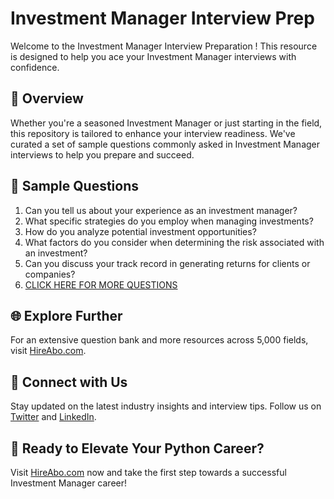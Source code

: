 # Investment Manager Interview Prep

Welcome to the Investment Manager Interview Preparation ! This resource is designed to help you ace your Investment Manager interviews with confidence.

## 🚀 Overview

Whether you're a seasoned Investment Manager or just starting in the field, this repository is tailored to enhance your interview readiness. We've curated a set of sample questions commonly asked in Investment Manager interviews to help you prepare and succeed.

## 📝 Sample Questions

1. Can you tell us about your experience as an investment manager?
2. What specific strategies do you employ when managing investments?
3. How do you analyze potential investment opportunities?
4. What factors do you consider when determining the risk associated with an investment?
5. Can you discuss your track record in generating returns for clients or companies?
6. [CLICK HERE FOR MORE QUESTIONS](https://hireabo.com/job/1_2_41/Investment%20Manager)

## 🌐 Explore Further

For an extensive question bank and more resources across 5,000 fields, visit [HireAbo.com](https://www.hireabo.com).

## 📱 Connect with Us

Stay updated on the latest industry insights and interview tips. Follow us on [Twitter](https://twitter.com/hireabo) and [LinkedIn](https://www.linkedin.com/in/hire-abo-3609972a8/).

## 🚀 Ready to Elevate Your Python Career?

Visit [HireAbo.com](https://www.hireabo.com) now and take the first step towards a successful Investment Manager career!